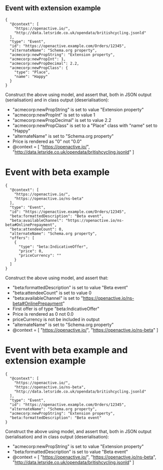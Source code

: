 ## Event with extension example

```
{
  "@context": [
    "https://openactive.io/",
    "http://data.letsride.co.uk/opendata/britishcycling.jsonld"
  ],
  "type": "Event",
  "id": "https://openactive.example.com/Orders/12345",
  "alternateName": "Schema.org property",
  "acmecorp:newPropString": "Extension property",
  "acmecorp:newPropInt": 1,
  "acmecorp:newPropDecimal": 2.2,
  "acmecorp:newPropClass": {
    "type": "Place",
    "name": "Happy"
  }
}
```

Construct the above using model, and assert that, both in JSON output (serialisation) and in class output (deserialisation):
- "acmecorp:newPropString" is set to value "Extension property"
- "acmecorp:newPropInt" is set to value 1
- "acmecorp:newPropDecimal" is set to value 2.2
- "acmecorp:newPropClass" is set to a "Place" class with "name" set to "Happy"
- "alternateName" is set to "Schema.org property"
- Price is rendered as "0" not "0.0"
- @context = [ "https://openactive.io/", "http://data.letsride.co.uk/opendata/britishcycling.jsonld" ]



# Event with beta example

```
{
  "@context": [
    "https://openactive.io/",
    "https://openactive.io/ns-beta"
  ],
  "type": "Event",
  "id": "https://openactive.example.com/Orders/12345",
  "beta:formattedDescription": "Beta event",
  "beta:availableChannel": "https://openactive.io/ns-beta#OnlinePrepayment",
  "beta:attendeeCount": 0,
  "alternateName": "Schema.org property",
  "offers": [
    {
      "type": "beta:IndicativeOffer",
      "price": 0,
      "priceCurrency": ""
    }
  ]
}
```

Construct the above using model, and assert that:
- "beta:formattedDescription" is set to value "Beta event"
- "beta:attendeeCount" is set to value 0
- "beta:availableChannel" is set to "https://openactive.io/ns-beta#OnlinePrepayment"
- First offer is of type "beta:IndicativeOffer"
- Price is rendered as 0 not 0.0
- priceCurrency is not be included in output
- "alternateName" is set to "Schema.org property"
- @context = [ "https://openactive.io/", "https://openactive.io/ns-beta" ]


# Event with beta example and extension example

```
{
  "@context": [
    "https://openactive.io/",
    "https://openactive.io/ns-beta",
    "http://data.letsride.co.uk/opendata/britishcycling.jsonld"
  ],
  "type": "Event",
  "id": "https://openactive.example.com/Orders/12345",
  "alternateName": "Schema.org property",
  "acmecorp:newPropString": "Extension property",
  "beta:formattedDescription": "Beta event"
}
```

Construct the above using model, and assert that, both in JSON output (serialisation) and in class output (deserialisation):
- "acmecorp:newPropString" is set to value "Extension property"
- "beta:formattedDescription" is set to value "Beta event"
- @context = [ "https://openactive.io/", "https://openactive.io/ns-beta", "http://data.letsride.co.uk/opendata/britishcycling.jsonld" ]

